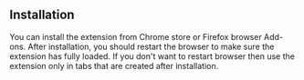 ## Installation

You can install the extension from Chrome store or Firefox browser Add-ons. After installation, you should restart the browser to make sure the extension has fully loaded. If you don't want to restart browser then use the extension only in tabs that are created after installation.